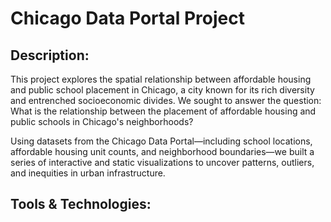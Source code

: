 <h1>Chicago Data Portal Project</h1>

<h2>Description:</h2>

This project explores the spatial relationship between affordable housing and public school placement in Chicago, a city known for its rich diversity and entrenched socioeconomic divides. We sought to answer the question: What is the relationship between the placement of affordable housing and public schools in Chicago's neighborhoods?

Using datasets from the Chicago Data Portal—including school locations, affordable housing unit counts, and neighborhood boundaries—we built a series of interactive and static visualizations to uncover patterns, outliers, and inequities in urban infrastructure.

<h2>Tools & Technologies:</h2>
